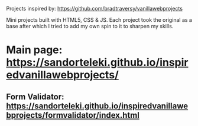 Projects inspired by: https://github.com/bradtraversy/vanillawebprojects

Mini projects built with HTML5, CSS & JS. Each project took the original as a base after which I tried to add my own spin to it to sharpen my skills.

# Main page: https://sandorteleki.github.io/inspiredvanillawebprojects/

## Form Validator: https://sandorteleki.github.io/inspiredvanillawebprojects/formvalidator/index.html